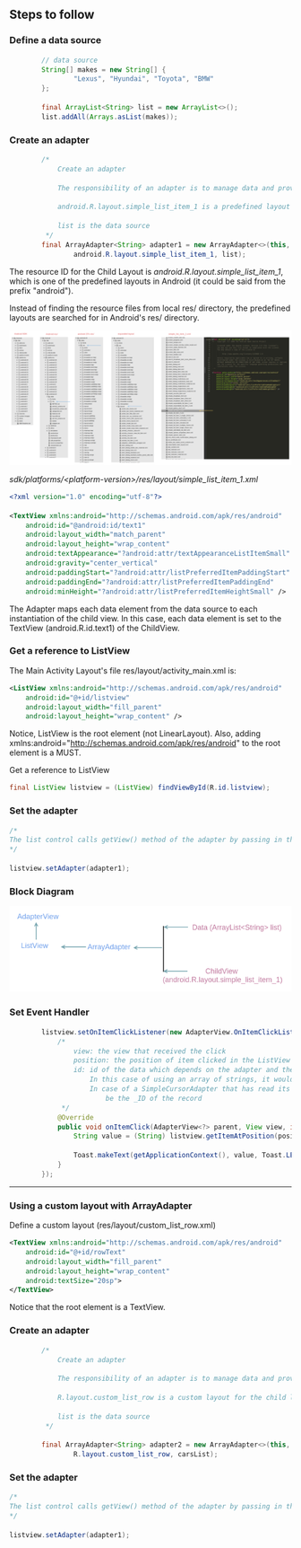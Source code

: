 ## Steps to follow

### Define a data source

```java
        // data source
        String[] makes = new String[] {
                "Lexus", "Hyundai", "Toyota", "BMW"
        };
        
        final ArrayList<String> list = new ArrayList<>();
        list.addAll(Arrays.asList(makes));
```

### Create an adapter

```java
        /*
            Create an adapter

            The responsibility of an adapter is to manage data and provide child views to the list control

            android.R.layout.simple_list_item_1 is a predefined layout for the child layout

            list is the data source
         */
        final ArrayAdapter<String> adapter1 = new ArrayAdapter<>(this,
                android.R.layout.simple_list_item_1, list);

```

The resource ID for the Child Layout is <i>android.R.layout.simple_list_item_1</i>, which is one of the predefined layouts 
in Android (it could be said from the prefix "android"). 

Instead of finding the resource files from local res/ directory, the predefined layouts are searched for in Android's 
res/ directory.

<img src="_misc/Android%20predefined%20layouts.png"/>

<i>sdk/platforms/\<platform-version\>/res/layout/simple_list_item_1.xml</i>

```xml
<?xml version="1.0" encoding="utf-8"?>

<TextView xmlns:android="http://schemas.android.com/apk/res/android"
    android:id="@android:id/text1"
    android:layout_width="match_parent"
    android:layout_height="wrap_content"
    android:textAppearance="?android:attr/textAppearanceListItemSmall"
    android:gravity="center_vertical"
    android:paddingStart="?android:attr/listPreferredItemPaddingStart"
    android:paddingEnd="?android:attr/listPreferredItemPaddingEnd"
    android:minHeight="?android:attr/listPreferredItemHeightSmall" />

```

The Adapter maps each data element from the data source to each instantiation of the child view. In this case, each data element is set to the TextView (android.R.id.text1) of the ChildView.

### Get a reference to ListView

The Main Activity Layout's file res/layout/activity_main.xml is:

```xml
<ListView xmlns:android="http://schemas.android.com/apk/res/android"
    android:id="@+id/listview"
    android:layout_width="fill_parent"
    android:layout_height="wrap_content" />
```

Notice, ListView is the root element (not LinearLayout). Also, adding xmlns:android="http://schemas.android.com/apk/res/android" to the root element is a MUST.

Get a reference to ListView

```java
final ListView listview = (ListView) findViewById(R.id.listview);
```

### Set the adapter

```java
/*
The list control calls getView() method of the adapter by passing in the index of the row that it wants to display
*/

listview.setAdapter(adapter1);
```

### Block Diagram

<img src="_misc/ArrayAdapter.png"/>


### Set Event Handler

```java
        listview.setOnItemClickListener(new AdapterView.OnItemClickListener() {
            /*
                view: the view that received the click
                position: the position of item clicked in the ListView
                id: id of the data which depends on the adapter and the data source
                    In this case of using an array of strings, it would just be the index of the data element in the array
                    In case of a SimpleCursorAdapter that has read its values from the system's Contacts database, the id would
                        be the _ID of the record
             */
            @Override
            public void onItemClick(AdapterView<?> parent, View view, int position, long id) {
                String value = (String) listview.getItemAtPosition(position);

                Toast.makeText(getApplicationContext(), value, Toast.LENGTH_LONG).show();
            }
        });
```



<hr>

### Using a custom layout with ArrayAdapter

Define a custom layout (res/layout/custom_list_row.xml)

```xml
<TextView xmlns:android="http://schemas.android.com/apk/res/android"
    android:id="@+id/rowText"
    android:layout_width="fill_parent"
    android:layout_height="wrap_content"
    android:textSize="20sp">
</TextView>
```
Notice that the root element is a TextView.

### Create an adapter

```java
        /*
            Create an adapter

            The responsibility of an adapter is to manage data and provide child views to the list control

            R.layout.custom_list_row is a custom layout for the child layout

            list is the data source
         */

        final ArrayAdapter<String> adapter2 = new ArrayAdapter<>(this,
                R.layout.custom_list_row, carsList);
```

### Set the adapter

```java
/*
The list control calls getView() method of the adapter by passing in the index of the row that it wants to display
*/

listview.setAdapter(adapter1);
```
